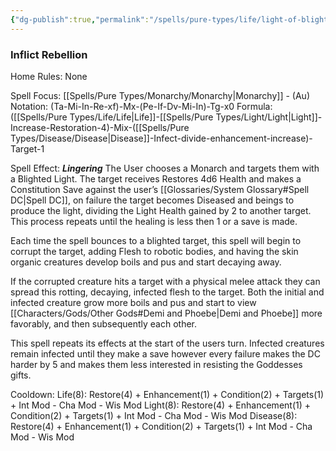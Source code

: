 ```yaml
---
{"dg-publish":true,"permalink":"/spells/pure-types/life/light-of-blightwind/","tags":["Spell/Light","Spell/Life","Spell/Disease","Spell/Lingering","Spell/Healing"]}
---
```


### Inflict Rebellion
Home Rules: None

Spell Focus: [[Spells/Pure Types/Monarchy/Monarchy\|Monarchy]] - (Au)
Notation: (Ta-Mi-In-Re-xf)-Mx-(Pe-If-Dv-Mi-In)-Tg-x0
Formula: ([[Spells/Pure Types/Life/Life\|Life]]-[[Spells/Pure Types/Light/Light\|Light]]-Increase-Restoration-4)-Mix-([[Spells/Pure Types/Disease/Disease\|Disease]]-Infect-divide-enhancement-increase)-Target-1

Spell Effect: ***Lingering***
The User chooses a Monarch and targets them with a Blighted Light. The target receives Restores 4d6 Health and makes a Constitution Save against the user’s [[Glossaries/System Glossary#Spell DC\|Spell DC]], on failure the target becomes Diseased and beings to produce the light, dividing the Light Health gained by 2 to another target. This process repeats until the healing is less then 1 or a save is made. 

Each time the spell bounces to a blighted target, this spell will begin to corrupt the target, adding Flesh to robotic bodies, and having the skin  organic creatures develop boils and pus and start decaying away. 

If the corrupted creature hits a target with a physical melee attack they can spread this rotting, decaying, infected flesh to the target. Both the initial and infected creature grow more boils and pus and start to view [[Characters/Gods/Other Gods#Demi and Phoebe\|Demi and Phoebe]] more favorably, and then subsequently each other. 

This spell repeats its effects at the start of the users turn. Infected creatures remain infected until they make a save however every failure makes the DC harder by 5 and makes them less interested in resisting the Goddesses gifts.

Cooldown:
Life(8): Restore(4) + Enhancement(1) + Condition(2) + Targets(1) + Int Mod - Cha Mod - Wis Mod
Light(8): Restore(4) + Enhancement(1) + Condition(2) + Targets(1) + Int Mod - Cha Mod - Wis Mod
Disease(8): Restore(4) + Enhancement(1) + Condition(2) + Targets(1) + Int Mod - Cha Mod - Wis Mod